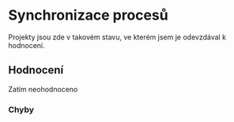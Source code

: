 # Synchronizace procesů

Projekty jsou zde v takovém stavu, ve kterém jsem je odevzdával k hodnocení.

## Hodnocení

Zatím neohodnoceno

### Chyby
